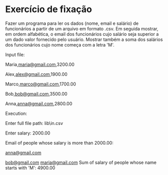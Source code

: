 # Exercício de fixação

Fazer um programa para ler os dados (nome, email e salário) de funcionários a partir de um arquivo em formato .csv.
Em seguida mostrar, em ordem alfabética, o email dos funcionários cujo salário seja superior a um dado valor fornecido pelo usuário.
Mostrar também a soma dos salários dos funcionários cujo nome começa com a letra 'M'.

Input file:

Maria,maria@gmail.com,3200.00

Alex,alex@gmail.com,1900.00

Marco,marco@gmail.com,1700.00

Bob,bob@gmail.com,3500.00

Anna,anna@gmail.com,2800.00

Execution:

Enter full file path: lib\in.csv

Enter salary: 2000.00

Email of people whose salary is more than 2000.00:

anna@gmail.com

bob@gmail.com
maria@gmail.com
Sum of salary of people whose name starts with 'M': 4900.00
